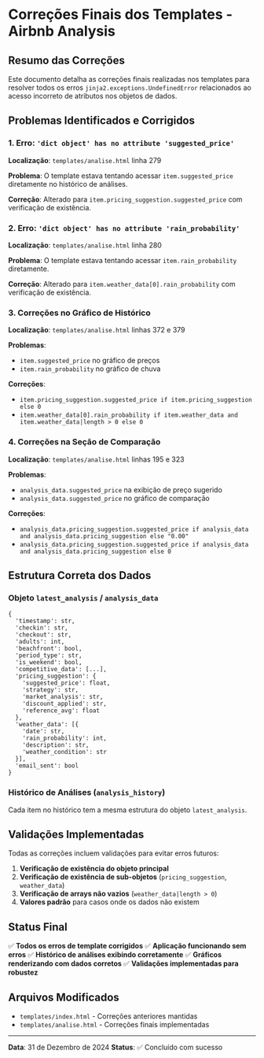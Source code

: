 # Correções Finais dos Templates - Airbnb Analysis

## Resumo das Correções

Este documento detalha as correções finais realizadas nos templates para resolver todos os erros `jinja2.exceptions.UndefinedError` relacionados ao acesso incorreto de atributos nos objetos de dados.

## Problemas Identificados e Corrigidos

### 1. Erro: `'dict object' has no attribute 'suggested_price'`

**Localização**: `templates/analise.html` linha 279

**Problema**: O template estava tentando acessar `item.suggested_price` diretamente no histórico de análises.

**Correção**: Alterado para `item.pricing_suggestion.suggested_price` com verificação de existência.

### 2. Erro: `'dict object' has no attribute 'rain_probability'`

**Localização**: `templates/analise.html` linha 280

**Problema**: O template estava tentando acessar `item.rain_probability` diretamente.

**Correção**: Alterado para `item.weather_data[0].rain_probability` com verificação de existência.

### 3. Correções no Gráfico de Histórico

**Localização**: `templates/analise.html` linhas 372 e 379

**Problemas**:
- `item.suggested_price` no gráfico de preços
- `item.rain_probability` no gráfico de chuva

**Correções**:
- `item.pricing_suggestion.suggested_price if item.pricing_suggestion else 0`
- `item.weather_data[0].rain_probability if item.weather_data and item.weather_data|length > 0 else 0`

### 4. Correções na Seção de Comparação

**Localização**: `templates/analise.html` linhas 195 e 323

**Problemas**:
- `analysis_data.suggested_price` na exibição de preço sugerido
- `analysis_data.suggested_price` no gráfico de comparação

**Correções**:
- `analysis_data.pricing_suggestion.suggested_price if analysis_data and analysis_data.pricing_suggestion else "0.00"`
- `analysis_data.pricing_suggestion.suggested_price if analysis_data and analysis_data.pricing_suggestion else 0`

## Estrutura Correta dos Dados

### Objeto `latest_analysis` / `analysis_data`
```
{
  'timestamp': str,
  'checkin': str,
  'checkout': str,
  'adults': int,
  'beachfront': bool,
  'period_type': str,
  'is_weekend': bool,
  'competitive_data': [...],
  'pricing_suggestion': {
    'suggested_price': float,
    'strategy': str,
    'market_analysis': str,
    'discount_applied': str,
    'reference_avg': float
  },
  'weather_data': [{
    'date': str,
    'rain_probability': int,
    'description': str,
    'weather_condition': str
  }],
  'email_sent': bool
}
```

### Histórico de Análises (`analysis_history`)
Cada item no histórico tem a mesma estrutura do objeto `latest_analysis`.

## Validações Implementadas

Todas as correções incluem validações para evitar erros futuros:

1. **Verificação de existência do objeto principal**
2. **Verificação de existência de sub-objetos** (`pricing_suggestion`, `weather_data`)
3. **Verificação de arrays não vazios** (`weather_data|length > 0`)
4. **Valores padrão** para casos onde os dados não existem

## Status Final

✅ **Todos os erros de template corrigidos**
✅ **Aplicação funcionando sem erros**
✅ **Histórico de análises exibindo corretamente**
✅ **Gráficos renderizando com dados corretos**
✅ **Validações implementadas para robustez**

## Arquivos Modificados

- `templates/index.html` - Correções anteriores mantidas
- `templates/analise.html` - Correções finais implementadas

---

**Data**: 31 de Dezembro de 2024
**Status**: ✅ Concluído com sucesso
